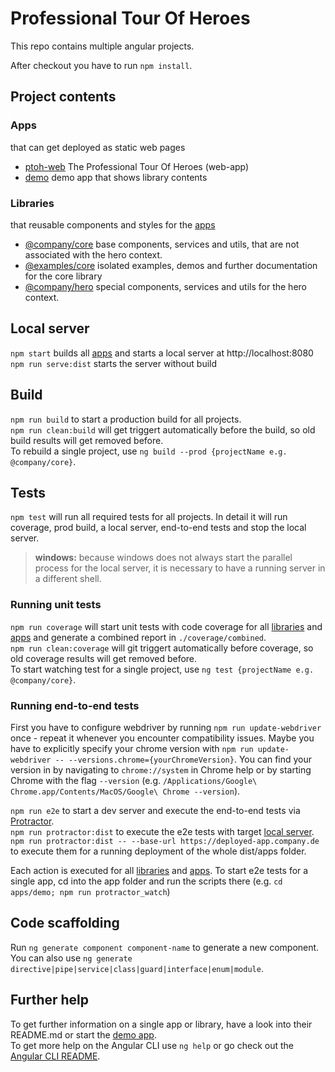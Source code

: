 # Professional Tour Of Heroes

This repo contains multiple angular projects.

After checkout you have to run `npm install`.

## Project contents
### Apps
that can get deployed as static web pages
- [ptoh-web](./apps/ptoh-web) The Professional Tour Of Heroes (web-app)
- [demo](./apps/demo) demo app that shows library contents

### Libraries
that reusable components and styles for the [apps](#Apps)
- [@company/core](./libs/core) base components, services and utils, that are not associated with the hero context.
- [@examples/core](./libs/core-examples) isolated examples, demos and further documentation for the core library
- [@company/hero](./libs/hero) special components, services and utils for the hero context.

## Local server

`npm start` builds all [apps](#Apps) and starts a local server at http://localhost:8080
`npm run serve:dist` starts the server without build

## Build
`npm run build` to start a production build for all projects.  
`npm run clean:build` will get triggert automatically before the build, so old build results will get removed before.  
To rebuild a single project, use `ng build --prod {projectName e.g. @company/core}`.

## Tests
`npm test` will run all required tests for all projects. In detail it will run coverage, prod build, a local server, end-to-end tests and stop the local server.  
> **windows:** because windows does not always start the parallel process for the local server, it is necessary to have a running server in a different shell.

### Running unit tests
`npm run coverage` will start unit tests with code coverage for all [libraries](#Libraries) and [apps](#Apps) and generate a combined report in `./coverage/combined`.  
`npm run clean:coverage` will git triggert automatically before coverage, so old coverage results will get removed before.  
To start watching test for a single project, use `ng test {projectName e.g. @company/core}`.

### Running end-to-end tests
First you have to configure webdriver by running `npm run update-webdriver` once - repeat it whenever you encounter compatibility issues. Maybe you have to explicitly specify your chrome version with `npm run update-webdriver -- --versions.chrome={yourChromeVersion}`. You can find your version in by navigating to `chrome://system` in Chrome help or by starting Chrome with the flag `--version` (e.g. `/Applications/Google\ Chrome.app/Contents/MacOS/Google\ Chrome --version`).

`npm run e2e` to start a dev server and execute the end-to-end tests via [Protractor](http://www.protractortest.org/).  
`npm run protractor:dist` to execute the e2e tests with target [local server](#Local+Server).  
`npm run protractor:dist -- --base-url https://deployed-app.company.de` to execute them for a running deployment of the whole dist/apps folder.  

Each action is executed for all [libraries](#Libraries) and [apps](#Apps). To start e2e tests for a single app, cd into the app folder and run the scripts there (e.g. `cd apps/demo; npm run protractor_watch`)

## Code scaffolding
Run `ng generate component component-name` to generate a new component. You can also use `ng generate directive|pipe|service|class|guard|interface|enum|module`.

## Further help
To get further information on a single app or library, have a look into their README.md or start the [demo app](./apps/demo).  
To get more help on the Angular CLI use `ng help` or go check out the [Angular CLI README](https://github.com/angular/angular-cli/blob/master/README.md).
